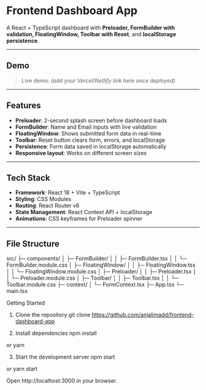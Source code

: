 # Frontend Dashboard App

A React + TypeScript dashboard with **Preloader, FormBuilder with validation, FloatingWindow, Toolbar with Reset**, and **localStorage persistence**.  

---

## Demo

> Live demo: *(add your Vercel/Netlify link here once deployed)*  

---

## Features

- **Preloader**: 2-second splash screen before dashboard loads  
- **FormBuilder**: Name and Email inputs with live validation  
- **FloatingWindow**: Shows submitted form data in real-time  
- **Toolbar**: Reset button clears form, errors, and localStorage  
- **Persistence**: Form data saved in localStorage automatically  
- **Responsive layout**: Works on different screen sizes  

---

## Tech Stack

- **Framework**: React 18 + Vite + TypeScript  
- **Styling**: CSS Modules  
- **Routing**: React Router v6  
- **State Management**: React Context API + localStorage  
- **Animations**: CSS keyframes for Preloader spinner  

---
## File Structure
src/
├─ components/
│ ├─ FormBuilder/
│ │ ├─ FormBuilder.tsx
│ │ └─ FormBuilder.module.css
│ ├─ FloatingWindow/
│ │ ├─ FloatingWindow.tsx
│ │ └─ FloatingWindow.module.css
│ ├─ Preloader/
│ │ ├─ Preloader.tsx
│ │ └─ Preloader.module.css
│ ├─ Toolbar/
│ │ ├─ Toolbar.tsx
│ │ └─ Toolbar.module.css
├─ context/
│ └─ FormContext.tsx
├─ App.tsx
└─ main.tsx


Getting Started
1. Clone the repository
git clone https://github.com/anjalimadd/frontend-dashboard-app

2. Install dependencies
npm install

or
yarn

3. Start the development server
npm start

or
yarn start

Open http://localhost:3000 in your browser.



